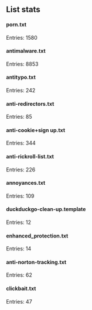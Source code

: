 ## List stats
#### porn.txt
Entries: 1580 <br> 
#### antimalware.txt
Entries: 8853 <br> 
#### antitypo.txt
Entries: 242 <br> 
#### anti-redirectors.txt
Entries: 85 <br> 
#### anti-cookie+sign up.txt
Entries: 344 <br> 
#### anti-rickroll-list.txt
Entries: 226 <br> 
#### annoyances.txt
Entries: 109 <br> 
#### duckduckgo-clean-up.template
Entries: 12 <br> 
#### enhanced_protection.txt
Entries: 14 <br> 
#### anti-norton-tracking.txt
Entries: 62 <br> 
#### clickbait.txt
Entries: 47 <br> 
